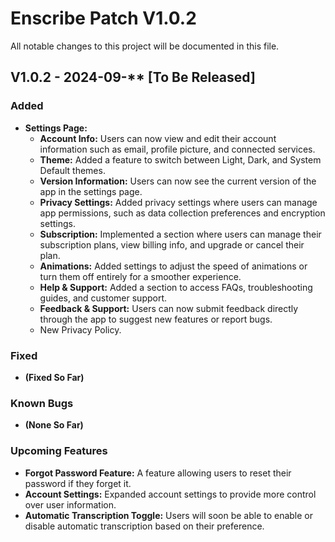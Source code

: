 # Enscribe Patch V1.0.2

All notable changes to this project will be documented in this file.

## V1.0.2 - 2024-09-** [To Be Released]

### Added
- **Settings Page:**
  - **Account Info:** Users can now view and edit their account information such as email, profile picture, and connected services.
  - **Theme:** Added a feature to switch between Light, Dark, and System Default themes.
  - **Version Information:** Users can now see the current version of the app in the settings page.
  - **Privacy Settings:** Added privacy settings where users can manage app permissions, such as data collection preferences and encryption settings.
  - **Subscription:** Implemented a section where users can manage their subscription plans, view billing info, and upgrade or cancel their plan.
  - **Animations:** Added settings to adjust the speed of animations or turn them off entirely for a smoother experience.
  - **Help & Support:** Added a section to access FAQs, troubleshooting guides, and customer support.
  - **Feedback & Support:** Users can now submit feedback directly through the app to suggest new features or report bugs.
  - New Privacy Policy. 
    


### Fixed
- **(Fixed So Far)** 


### Known Bugs
- **(None So Far)**

### Upcoming Features
- **Forgot Password Feature:** A feature allowing users to reset their password if they forget it.
- **Account Settings:** Expanded account settings to provide more control over user information.
- **Automatic Transcription Toggle:** Users will soon be able to enable or disable automatic transcription based on their preference.
